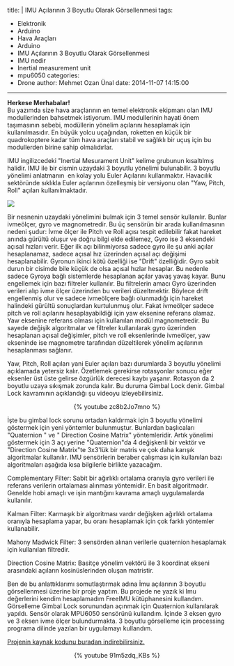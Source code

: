 title: |
  IMU Açılarının 3 Boyutlu Olarak Görsellenmesi
tags:
  - Elektronik
  - Arduino
  - Hava Araçları
  - Arduino
  - IMU Açılarının 3 Boyutlu Olarak Görsellenmesi
  - IMU nedir
  - Inertial measurement unit
  - mpu6050
categories:
  - Drone
author: Mehmet Ozan Ünal
date: 2014-11-07 14:15:00
---
**Herkese Merhabalar!**  
Bu yazımda size hava araçlarının en temel elektronik ekipmanı olan IMU modullerinden bahsetmek istiyorum. IMU modullerinin hayati önem taşımasının sebebi, modüllerin yönelim açılarını hesaplamak için kullanılmasıdır. En büyük yolcu uçağından, roketten en küçük bir quadrokoptere kadar tüm hava araçları stabil ve sağlıklı bir uçuş için bu modullerden birine sahip olmalıdırlar.  
<!-- more -->  
IMU ingilizcedeki "Inertial Mesurament Unit" kelime grubunun kısaltılmış halidir. IMU ile bir cismin uzaydaki 3 boyutlu yönelimi bulunabilir. 3 boyutlu yönelimi anlatmanın  en kolay yolu Euler Açılarını kullanmaktır. Havacılık sektöründe sıklıkla Euler açılarının özelleşmiş bir versiyonu olan "Yaw, Pitch, Roll" açıları kullanılmaktadır.  

![](https://2.bp.blogspot.com/-n9G38M4slSU/VFxIzRYinOI/AAAAAAAAE-4/ZKWB6syUwrs/s1600/rotations1.gif)

Bir nesnenin uzaydaki yönelimini bulmak için 3 temel sensör kullanılır. Bunlar ivmeölçer, gyro ve magnometredir. Bu üç sensörün bir arada kullanılmasının nedeni şudur: İvme ölçer ile Pitch ve Roll açısı tespit edilebilir fakat hareket anında gürültü oluşur ve doğru bilgi elde edilemez, Gyro ise 3 eksendeki açısal hızları verir. Eğer ilk açı bilinmiyorsa sadece gyro ile şu anki açılar hesaplanamaz, sadece açısal hız üzerinden açısal açı değişimi hesaplanabilir. Gyronun ikinci kötü özelliği ise "Drift" özelliğidir. Gyro sabit durun bir cisimde bile küçük de olsa açısal hızlar hesaplar. Bu nedenle sadece Gyroya bağlı sistemlerde hesaplanan açılar yavaş yavaş kayar. Bunu engellemek için bazı filtreler kullanılır. Bu filtrelerin amacı Gyro üzerinden verileri alıp ivme ölçer üzerinden bu verileri düzeltmektir. Böylece drift engellenmiş olur ve sadece ivmeölçere bağlı olunmadığı için hareket halindeki gürültü sonuçlardan kurtulunmuş olur. Fakat ivmeölçer sadece pitch ve roll açılarını hesaplayabildiği için yaw eksenine referans olamaz. Yaw eksenine referans olması için kullanılan modül magnometredir. Bu sayede değişik algoritmalar ve filtreler kullanılarak gyro üzerinden hesaplanan açısal değişimler, pitch ve roll eksenlerinde ivmeölçer, yaw ekseninde ise magnometre tarafından düzeltilerek yönelim açılarının hesaplanması sağlanır.  

Yaw, Pitch, Roll açıları yani Euler açıları bazı durumlarda 3 boyutlu yönelimi açıklamada yetersiz kalır. Özetlemek gerekirse rotasyonlar sonucu eğer eksenler üst üste gelirse özgürlük derecesi kaybı yaşanır. Rotasyon da 2 boyutlu uzaya sıkışmak zorunda kalır. Bu duruma Gimbal Lock denir. Gimbal Lock kavramının açıklandığı şu videoyu izleyebilirsiniz.  

<center>{% youtube zc8b2Jo7mno %}</center>

İşte bu gimbal lock sorunu ortadan kaldırmak için 3 boyutlu yönelimi göstermek için yeni yöntemler bulunmuştur. Bunlardan başlıcaları "Quaternion " ve " Direction Cosine Matrix" yöntemleridir. Artık yönelimi göstermek için 3 açı yerine "Quaternion"da 4 değişkenli bir vektör ve "Direction Cosine Matrix"te 3x3'lük bir matris ve çok daha karışık algoritmalar kullanılır. IMU sensörlerin beraber çalışması için kullanılan bazı algoritmaları aşağıda kısa bilgilerle birlikte yazacağım.

Complementary Filter: Sabit bir ağırlıklı ortalama oranıyla gyro verileri ile referans verilerin ortalaması alınması yöntemidir. En basit algoritmadır. Genelde hobi amaçlı ve işin mantığını kavrama amaçlı uygulamalarda kullanılır.

Kalman Filter: Karmaşık bir algoritması vardır değişken ağırlıklı ortalama oranıyla hesaplama yapar, bu oranı hesaplamak için çok farklı yöntemler kullanabilir.

Mahony Madwick Filter: 3 sensörden alınan verilerle quaternion hesaplamak için kullanılan filtredir.

Direction Cosine Matrix: Basitçe yönelim vektörü ile 3 koordinat ekseni arasındaki açıların kosinüslerinden oluşan matristir.

Ben de bu anlattıklarımı somutlaştırmak adına İmu açılarının 3 boyutlu görsellenmesi üzerine bir proje yaptım. Bu projede ne yazık ki Imu değerlerini kendim hesaplamadım FreeIMU kütüphanesini kullandım. Görselleme Gimbal Lock sorunundan açınmak için Quaternion kullanılarak yapıldı. Sensör olarak MPU6050 sensörünü kullandım. İçinde 3 eksen gyro ve 3 eksen ivme ölçer bulundurmakta. 3 boyutlu görselleme için processing programa dilinde yazılan bir uygulamayı kullandım.

<a href="https://drive.google.com/file/d/0B5j__Lyt9ozbeUVqNHNkOFQyNjQ/view?usp=sharing">Projenin kaynak kodunu buradan indirebilirsiniz.</a>

<center>{% youtube 91m5zdq_KBs %}</center>
